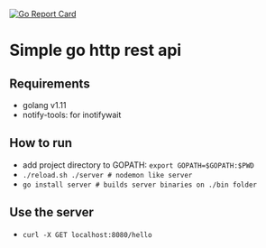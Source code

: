 [![Go Report Card](https://goreportcard.com/badge/github.com/joao-fontenele/simple-go-api)](https://goreportcard.com/report/github.com/joao-fontenele/simple-go-api)

# Simple go http rest api

## Requirements

- golang v1.11
- notify-tools: for inotifywait

## How to run

- add project directory to GOPATH: `export GOPATH=$GOPATH:$PWD`
- `./reload.sh ./server # nodemon like server`
- `go install server # builds server binaries on ./bin folder`

## Use the server

- `curl -X GET localhost:8080/hello`
